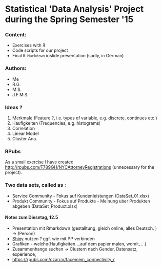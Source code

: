 Statistical 'Data Analysis' Project during the Spring Semester '15
===============

### Content:

- Exercises with R
- Code scripts for our project
- Final `R Markdown` ioslide presentation (sadly, in German)


### Authors:

- Me
- R.G.
- M.S.
- J.F.M.S.

### Ideas ?

1.	Merkmale (Feature ?, i.e. types of variable, e.g. discrete, continues etc.)
2.  Haufigkeiten (Frequencies, e.g. histograms)
3.  Correlation
4.  Linear Model
5.  Cluster Ana.

### RPubs

As a small exercise I have created <http://rpubs.com/F789GH/NYCAttorneyRegistrations> (unnecessary for the project). 

### Two data sets, called as :

- Service Community - Fokus auf Kundenleistungen (DataSet_01.xlsx)
- Produkt Community - Fokus auf Produkte - Meinung uber Produkten abgeben (DataSet_Product.xlsx)

#### Notes zum Diesntag, 12.5

- Presentation mit Rmarkdown (gestalltung, gleich online, alles Deutsch. ) -> (Person)
- [Shiny](http://shiny.b40.cz/SemesterProject/shiny/SSS/) nutzen ? ggf. wie mit PP verbinden
- Grafiken - welche(Haufigkeiten....auf dem papier malen, womit, ...)
- Zusammenhange suchen -> Clustern nach Gender, Datensatz, experience, 
- <https://rpubs.com/czarrar/facemem_connectivity_r>
